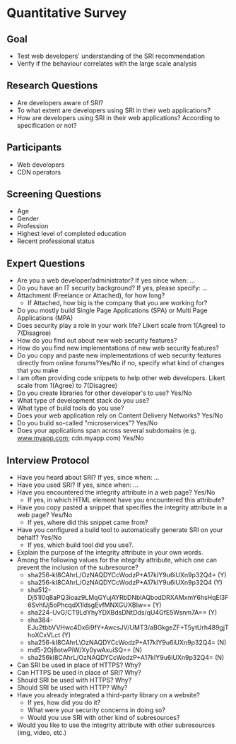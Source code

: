# Quantitative Survey

## Goal
* Test web developers' understanding of the SRI recommendation
* Verify if the behaviour correlates with the large scale analysis

## Research Questions
* Are developers aware of SRI?
* To what extent are developers using SRI in their web applications?
* How are developers using SRI in their web applications? According to specification  or not?

## Participants
* Web developers
* CDN operators

## Screening Questions
* Age
* Gender
* Profession
* Highest level of completed education
* Recent professional status

## Expert Questions
* Are you a web developer/administrator? If yes since when: ...
* Do you have an IT security background? If yes, please specify: ...
* Attachment (Freelance or Attached), for how long?
  * If Attached, how big is the company that you are working for?
* Do you mostly build Single Page Applications (SPA) or Multi Page Applications (MPA)
* Does security play a role in your work life? Likert scale from 1(Agree) to 7(Disagree)
* How do you find out about new web security features?
* How do you find new implementations of new web security features?
* Do you copy and paste new implementations of web security features directly from online forums?Yes/No if no, specify what kind of changes that you make
* I am often providing code snippets to help other web developers. Likert scale from 1(Agree) to 7(Disagree)
* Do you create libraries for other developer's to use? Yes/No
* What type of development stack do you use?
* What type of build tools do you use?
* Does your web application rely on Content Delivery Networks? Yes/No
* Do you build so-called "microservices"? Yes/No
* Does your applications span across several subdomains (e.g. www.myapp.com; cdn.myapp.com) Yes/No

## Interview Protocol
* Have you heard about SRI? If yes, since when: ...
* Have you used SRI? If yes, since when: ...
* Have you encountered the integrity attribute in a web page? Yes/No
  * If yes, in which HTML element have you encountered this attribute?
* Have you copy pasted a snippet that specifies the integrity attribute in a web page? Yes/No
  * If yes, where did this snippet came from?
* Have you configured a build tool to automatically generate SRI on your behalf? Yes/No
  * If yes, which build tool did you use?.
* Explain the purpose of the integrity attribute in your own words.
* Among the following values for the integrity attribute, which one can prevent the inclusion of the subresource?
  * sha256-kI8CAhrL/OzNAQDYCcWodzP+A17kIY9u6iUXn9p32Q4= (Y)
  * sha256-kI8CAhrL/OzNAQDYCcWodzP+A17kIY9u6iUXn9p32Q4 (Y)
  * sha512-Dj51I0q8aPQ3ioaz9LMqGYujAYRbDNblAQbodDRXAMxmY6hsHqEl3F6SvhfJj5oPhcqdX1ldsgEvfMNXGUXBIw== (Y)
  * sha224-UvG/CT9LdYhyYDXBdsDNtDds/qU4GfE5Wsnm7A== (Y)
  * sha384-EJu2tbbVVHwc4Dx6i9fY+AwcsJV/UMT3/aBGkgeZF+T5ytUrh489gjThoXCxVLct (Y)
  * sha256-kI8CAhrL\OzNAQDYCcWodzP+A17kIY9u6iUXn9p32Q4= (N)
  * md5-2Oj8otwPiW/Xy0ywAxuiSQ== (N)
  * sha256kI8CAhrL/OzNAQDYCcWodzP+A17kIY9u6iUXn9p32Q4= (N)
* Can SRI be used in place of HTTPS? Why?
* Can HTTPS be used in place of SRI? Why?
* Should SRI be used with HTTPS? Why?
* Should SRI be used with HTTP? Why?
* Have you already integrated a third-party library on a website?
  * If yes, how did you do it?
  * What were your security concerns in doing so?
  * Would you use SRI with other kind of subresources?
* Would you like to use the integrity attribute with other subresources (img, video, etc.)
